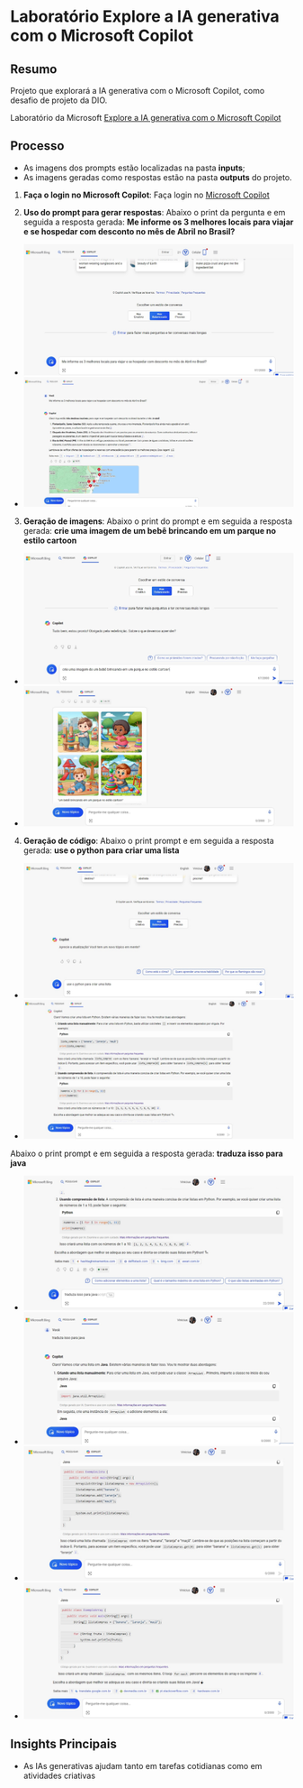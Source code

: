 # Laboratório Explore a IA generativa com o Microsoft Copilot

## Resumo
Projeto que explorará a IA generativa com o Microsoft Copilot, como desafio de projeto da DIO.

Laboratório da Microsoft [Explore a IA generativa com o Microsoft Copilot](https://microsoftlearning.github.io/mslearn-ai-fundamentals/Instructions/Labs/12-generative-ai.html)

## Processo

- As imagens dos prompts estão localizadas na pasta **inputs**;
- As imagens geradas como respostas estão na pasta **outputs** do projeto.

1. **Faça o login no Microsoft Copilot**: Faça login no [Microsoft Copilot](https://copilot.microsoft.com/?azure-portal=true)

2. **Uso do prompt para gerar respostas**: 
Abaixo o print da pergunta e em seguida a resposta gerada: **Me informe os 3 melhores locais para viajar e se hospedar com desconto no mês de Abril no Brasil?**
- ![Pergunta ao Prompt](inputs/a-prompt.01.jpg)
- ![Resposta gerada](outputs/a-prompt.01.jpg)

3. **Geração de imagens**:
Abaixo o print do prompt e em seguida a resposta gerada: **crie uma imagem de um bebê brincando em um parque no estilo cartoon**
- ![Geração de imagem](inputs/b-imagem.01.jpg)
- ![Resposta gerada](outputs/b-imagem.01.jpg)

4. **Geração de código**:
Abaixo o print prompt e em seguida a resposta gerada: **use o python para criar uma lista**
- ![Geração de código](inputs/c-codigo.01.jpg)
- ![Resposta gerada](outputs/c-codigo.01.jpg)

Abaixo o print prompt e em seguida a resposta gerada: **traduza isso para java**
- ![Geração de código](inputs/c-codigo.02.jpg)
- ![Resposta gerada](outputs/c-codigo.02.01.jpg)
- ![Resposta gerada](outputs/c-codigo.02.02.jpg)
- ![Resposta gerada](outputs/c-codigo.02.03.jpg)
## Insights Principais

- As IAs generativas ajudam tanto em tarefas cotidianas como em atividades criativas
